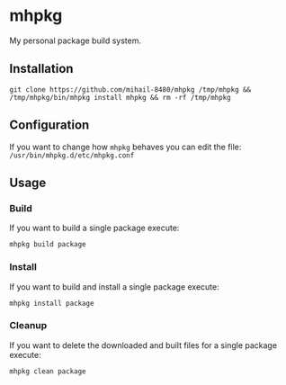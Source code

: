 # mhpkg
My personal package build system.

## Installation
```shell
git clone https://github.com/mihail-8480/mhpkg /tmp/mhpkg && /tmp/mhpkg/bin/mhpkg install mhpkg && rm -rf /tmp/mhpkg
```
## Configuration
If you want to change how `mhpkg` behaves you can edit the file:
`/usr/bin/mhpkg.d/etc/mhpkg.conf`
## Usage

### Build
If you want to build a single package execute:
```shell
mhpkg build package
```


### Install
If you want to build and install a single package execute:
```shell
mhpkg install package
```

### Cleanup
If you want to delete the downloaded and built files for a single package execute:
```shell
mhpkg clean package
```
